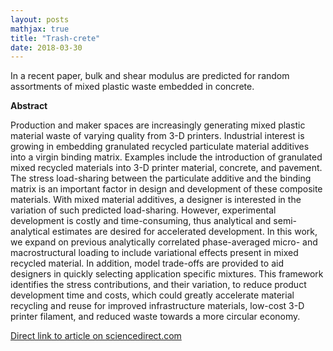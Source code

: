 ```yaml
---
layout: posts
mathjax: true
title: "Trash-crete"
date: 2018-03-30
---
```



In a recent paper, bulk and shear modulus are predicted for random assortments of mixed plastic waste embedded in concrete. 

<b>Abstract</b>

Production and maker spaces are increasingly generating mixed plastic material waste of varying quality from 3-D printers. Industrial interest is growing in embedding granulated recycled particulate material additives into a virgin binding matrix. Examples include the introduction of granulated mixed recycled materials into 3-D printer material, concrete, and pavement. The stress load-sharing between the particulate additive and the binding matrix is an important factor in design and development of these composite materials. With mixed material additives, a designer is interested in the variation of such predicted load-sharing. However, experimental development is costly and time-consuming, thus analytical and semi-analytical estimates are desired for accelerated development. In this work, we expand on previous analytically correlated phase-averaged micro- and macrostructural loading to include variational effects present in mixed recycled material. In addition, model trade-offs are provided to aid designers in quickly selecting application specific mixtures. This framework identifies the stress contributions, and their variation, to reduce product development time and costs, which could greatly accelerate material recycling and reuse for improved infrastructure materials, low-cost 3-D printer filament, and reduced waste towards a more circular economy.


<a href="https://www.sciencedirect.com/science/article/pii/S0950061818303489">Direct link to article on sciencedirect.com</a>
